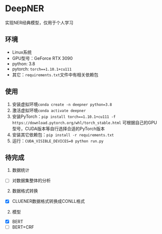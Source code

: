 # DeepNER

实现NER经典模型，仅用于个人学习

## 环境
- Linux系统
- GPU型号：GeForce RTX 3090
- python: 3.8
- pytorch: `torch==1.10.1+cu111` 
- 其它：`requirements.txt`文件中有相关依赖包

## 使用
1. 安装虚拟环境`conda create -n deepner python=3.8`
2. 激活虚拟环境`conda activate deepner`
3. 安装PyTorch：`pip install torch==1.10.1+cu111 -f https://download.pytorch.org/whl/torch_stable.html`
    可根据自己的GPU型号，CUDA版本等自行选择合适的PyTorch版本
4. 安装其它依赖包：`pip install -r requirements.txt`
5. 运行：`CUDA_VISIBLE_DEVICES=0 python run.py`

## 待完成
1. 数据统计
 - [ ] 对数据集整体的分析
2. 数据格式转换
 - [x] CLUENER数据格式转换成CONLL格式
2. 模型
 - [x] BERT
 - [ ] BERT+CRF